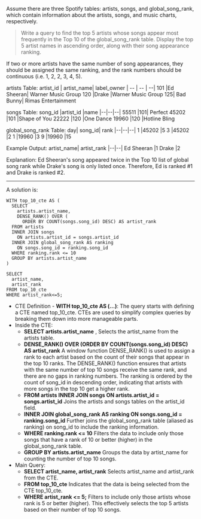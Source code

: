 Assume there are three Spotify tables: artists, songs, and global_song_rank, which contain information about the artists, songs, and music charts, respectively.

>Write a query to find the top 5 artists whose songs appear most frequently in the Top 10 of the global_song_rank table. Display the top 5 artist names in ascending order, along with their song appearance ranking.

If two or more artists have the same number of song appearances, they should be assigned the same ranking, and the rank numbers should be continuous (i.e. 1, 2, 2, 3, 4, 5). 

artists Table:
artist_id	| artist_name|	label_owner
| -- | -- | --|
101	|Ed Sheeran|	Warner Music Group
120	|Drake	|Warner Music Group
125|	Bad Bunny|	Rimas Entertainment

songs Table:
song_id	|artist_id	|name
|--|--|--|
55511	|101|	Perfect
45202	|101	|Shape of You
22222	|120	|One Dance
19960	|120	|Hotline Bling

global_song_rank Table:
day|	song_id|	rank
|--|--|--|
1	|45202	|5
3	|45202	|2
1	|19960	|3
9	|19960	|15

Example Output:
artist_name|	artist_rank
|--|--|
Ed Sheeran	|1
Drake	|2

Explanation:
Ed Sheeran's song appeared twice in the Top 10 list of global song rank while Drake's song is only listed once. Therefore, Ed is ranked #1 and Drake is ranked #2.

***

A solution is:
```
WITH top_10_cte AS (
  SELECT 
    artists.artist_name,
    DENSE_RANK() OVER (
      ORDER BY COUNT(songs.song_id) DESC) AS artist_rank
  FROM artists
  INNER JOIN songs
    ON artists.artist_id = songs.artist_id
  INNER JOIN global_song_rank AS ranking
    ON songs.song_id = ranking.song_id
  WHERE ranking.rank <= 10
  GROUP BY artists.artist_name
)

SELECT
  artist_name,
  artist_rank
FROM top_10_cte
WHERE artist_rank<=5;
```


* CTE Definition - **WITH top_10_cte AS (...)**:
The query starts with defining a CTE named top_10_cte. CTEs are used to simplify complex queries by breaking them down into more manageable parts.
* Inside the CTE:
    * **SELECT artists.artist_name**  ,
    Selects the artist_name from the artists table.
    * **DENSE_RANK() OVER (ORDER BY COUNT(songs.song_id) DESC) AS artist_rank**
    A window function DENSE_RANK() is used to assign a rank to each artist based on the count of their songs that appear in the top 10 ranks. The DENSE_RANK() function ensures that artists with the same number of top 10 songs receive the same rank, and there are no gaps in ranking numbers.
    The ranking is ordered by the count of song_id in descending order, indicating that artists with more songs in the top 10 get a higher rank.
    * **FROM artists INNER JOIN songs ON artists.artist_id = songs.artist_id**
    Joins the artists and songs tables on the artist_id field.
    * **INNER JOIN global_song_rank AS ranking ON songs.song_id = ranking.song_id**
    Further joins the global_song_rank table (aliased as ranking) on song_id to include the ranking information.
    * **WHERE ranking.rank <= 10**
    Filters the data to include only those songs that have a rank of 10 or better (higher) in the global_song_rank table.
    * **GROUP BY artists.artist_name**
    Groups the data by artist_name for counting the number of top 10 songs.
* Main Query:
    * **SELECT artist_name, artist_rank**
    Selects artist_name and artist_rank from the CTE.
    * **FROM top_10_cte**
    Indicates that the data is being selected from the CTE top_10_cte.
    * **WHERE artist_rank <= 5;**
    Filters to include only those artists whose rank is 5 or better (higher). This effectively selects the top 5 artists based on their number of top 10 songs.
